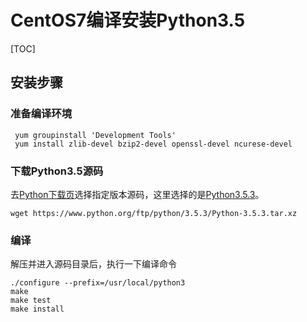 # CentOS7编译安装Python3.5

[TOC]

## 安装步骤

### 准备编译环境

```shell
 yum groupinstall 'Development Tools'
 yum install zlib-devel bzip2-devel openssl-devel ncurese-devel
```

### 下载Python3.5源码

去[Python下载页](Python下载页)选择指定版本源码，这里选择的是[Python3.5.3](https://www.python.org/downloads/release/python-353/)。

```shell
wget https://www.python.org/ftp/python/3.5.3/Python-3.5.3.tar.xz
```

### 编译

解压并进入源码目录后，执行一下编译命令

```shell
./configure --prefix=/usr/local/python3
make
make test
make install
```

